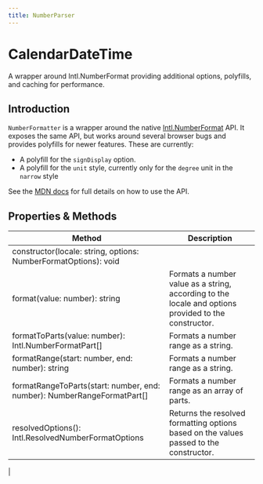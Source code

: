 ```yaml
---
title: NumberParser
---
```


# CalendarDateTime

<p class="description">A wrapper around Intl.NumberFormat providing additional options, polyfills, and caching for performance.</p>


## Introduction

`NumberFormatter` is a wrapper around the native [Intl.NumberFormat](https://developer.mozilla.org/en-US/docs/Web/JavaScript/Reference/Global_Objects/Intl/NumberFormat) API. It exposes the same API, but works around several browser bugs and provides polyfills for newer features. These are currently:

- A polyfill for the `signDisplay` option.
- A polyfill for the `unit` style, currently only for the `degree` unit in the `narrow` style

See the [MDN docs](https://developer.mozilla.org/en-US/docs/Web/JavaScript/Reference/Global_Objects/Intl/NumberFormat) for full details on how to use the API.

## Properties & Methods

| Method                                                                  | Description                                                                                          |
| ----------------------------------------------------------------------- | ---------------------------------------------------------------------------------------------------- |
| constructor(locale: string, options: NumberFormatOptions): void         |                                                                                                      |
| format(value: number): string                                           | Formats a number value as a string, according to the locale and options provided to the constructor. |
| formatToParts(value: number): Intl.NumberFormatPart[]                   | Formats a number range as a string.                                                                  |
| formatRange(start: number, end: number): string                         | Formats a number range as a string.                                                                  |
| formatRangeToParts(start: number, end: number): NumberRangeFormatPart[] | Formats a number range as an array of parts.                                                         |
| resolvedOptions(): Intl.ResolvedNumberFormatOptions                     | Returns the resolved formatting options based on the values passed to the constructor.               |

|
